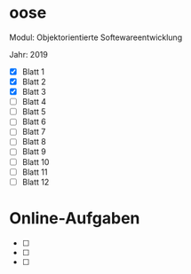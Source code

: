 # oose

Modul: Objektorientierte Softewareentwicklung

Jahr: 2019

+ [x] Blatt 1
+ [x] Blatt 2
+ [x] Blatt 3
+ [ ] Blatt 4
+ [ ] Blatt 5
+ [ ] Blatt 6
+ [ ] Blatt 7
+ [ ] Blatt 8
+ [ ] Blatt 9
+ [ ] Blatt 10
+ [ ] Blatt 11
+ [ ] Blatt 12

# Online-Aufgaben

+ [ ]
+ [ ]
+ [ ]
